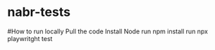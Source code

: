 # nabr-tests

#How to run locally
Pull the code
Install Node 
run npm install
run npx playwritght test
